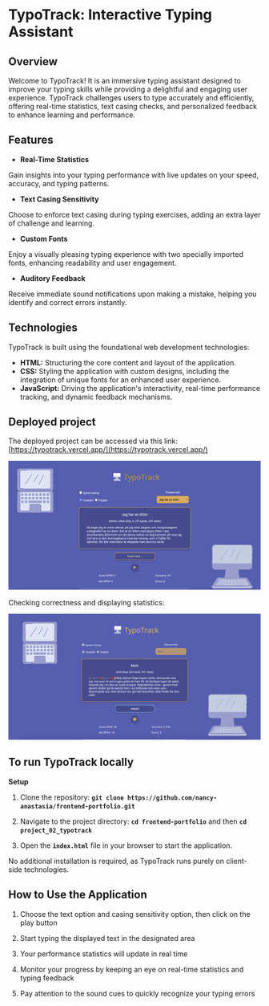# TypoTrack: Interactive Typing Assistant

## Overview

Welcome to TypoTrack! It is an immersive typing assistant designed to improve your typing skills while providing a delightful and engaging user experience. TypoTrack challenges users to type accurately and efficiently, offering real-time statistics, text casing checks, and personalized feedback to enhance learning and performance.

## Features

- **Real-Time Statistics**

Gain insights into your typing performance with live updates on your speed, accuracy, and typing patterns.

- **Text Casing Sensitivity**

Choose to enforce text casing during typing exercises, adding an extra layer of challenge and learning.

- **Custom Fonts**

Enjoy a visually pleasing typing experience with two specially imported fonts, enhancing readability and user engagement.

- **Auditory Feedback**

Receive immediate sound notifications upon making a mistake, helping you identify and correct errors instantly.

## Technologies

TypoTrack is built using the foundational web development technologies:

- **HTML:** Structuring the core content and layout of the application.
- **CSS:** Styling the application with custom designs, including the integration of unique fonts for an enhanced user experience.
- **JavaScript:** Driving the application's interactivity, real-time performance tracking, and dynamic feedback mechanisms.

## Deployed project

The deployed project can be accessed via this link: [https://typotrack.vercel.app/](https://typotrack.vercel.app/)

![Screenshot of TypoTrack's start screen](./readme_images/typotrack-start1.png "Screenshot of TypoTrack's start screen")

Checking correctness and displaying statistics:

![Screenshot of TypoTrack's screen while typing](./readme_images/typotrack-typing.png "Screenshot of TypoTrack's screen while typing")

## To run TypoTrack locally

**Setup**

1. Clone the repository: **`git clone https://github.com/nancy-anastasia/frontend-portfolio.git`**

2. Navigate to the project directory: **`cd frontend-portfolio`** and then **`cd project_02_typotrack`**

3. Open the **`index.html`** file in your browser to start the application.

No additional installation is required, as TypoTrack runs purely on client-side technologies.

## How to Use the Application

1. Choose the text option and casing sensitivity option, then click on the play button

2. Start typing the displayed text in the designated area

3. Your performance statistics will update in real time

4. Monitor your progress by keeping an eye on real-time statistics and typing feedback

5. Pay attention to the sound cues to quickly recognize your typing errors
